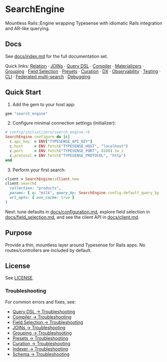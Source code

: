 # SearchEngine

Mountless Rails::Engine wrapping Typesense with idiomatic Rails integration and AR-like querying.

## Docs
See [docs/index.md](./docs/index.md) for the full documentation set.

Quick links: [Relation](./docs/relation.md) · [JOINs](./docs/joins.md) · [Query DSL](./docs/query_dsl.md) · [Compiler](./docs/compiler.md) · [Materializers](./docs/materializers.md) · [Grouping](./docs/grouping.md) · [Field Selection](./docs/field_selection.md) · [Presets](./docs/presets.md) · [Curation](./docs/curation.md) · [DX](./docs/dx.md) · [Observability](./docs/observability.md) · [Testing](./docs/testing.md) · [CLI](./docs/cli.md) · [Federated multi-search](./docs/multi_search.md) · [Debugging](./docs/debugging.md).

## Quick Start

1) Add the gem to your host app:

```ruby
gem "search_engine"
```

2) Configure minimal connection settings (initializer):

```ruby
# config/initializers/search_engine.rb
SearchEngine.configure do |c|
  c.api_key  = ENV["TYPESENSE_API_KEY"]
  c.host     = ENV.fetch("TYPESENSE_HOST", "localhost")
  c.port     = ENV.fetch("TYPESENSE_PORT", 8108).to_i
  c.protocol = ENV.fetch("TYPESENSE_PROTOCOL", "http")
end
```

3) Perform your first search:

```ruby
client = SearchEngine::Client.new
client.search(
  collection: "products",
  params: { q: "milk", query_by: SearchEngine.config.default_query_by || "name" },
  url_opts: { use_cache: true }
)
```

Next: tune defaults in [docs/configuration.md](./docs/configuration.md), explore field selection in [docs/field_selection.md](./docs/field_selection.md), and see the client API in [docs/client.md](./docs/client.md).

## Purpose
Provide a thin, mountless layer around Typesense for Rails apps. No routes/controllers are included by default.

## License
See [LICENSE](./LICENSE).

### Troubleshooting

For common errors and fixes, see:
- [Query DSL → Troubleshooting](./docs/query_dsl.md#operators)
- [Compiler → Troubleshooting](./docs/compiler.md#troubleshooting)
- [Field Selection → Troubleshooting](./docs/field_selection.md#guardrails)
- [JOINs → Troubleshooting](./docs/joins.md#troubleshooting)
- [Grouping → Troubleshooting](./docs/grouping.md#troubleshooting)
- [Presets → Troubleshooting](./docs/presets.md#troubleshooting)
- [Curation → Troubleshooting](./docs/curation.md#troubleshooting)
- [Indexer → Troubleshooting](./docs/indexer.md#troubleshooting)
- [Schema → Troubleshooting](./docs/schema.md#troubleshooting)
